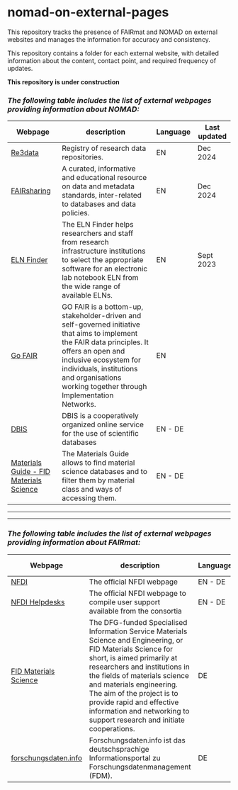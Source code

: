 # nomad-on-external-pages
This repository tracks the presence of FAIRmat and NOMAD on external websites and manages the information for accuracy and consistency.

This repository contains a folder for each external website, with detailed information about the content, contact point, and required frequency of updates. 

**This repository is under construction**
### *The following table includes the list of external webpages providing information about **NOMAD**:*

| Webpage | description | Language | Last updated |
|------------|------------|--------------|--------------|
| [Re3data](https://www.re3data.org/repository/r3d100011583)     |   Registry of research data repositories.     | EN        | Dec 2024
| [FAIRsharing](https://fairsharing.org/FAIRsharing.aq20qn)    | A curated, informative and educational resource on data and metadata standards, inter-related to databases and data policies.       | EN       | Dec 2024
| [ELN Finder](https://eln-finder.ulb.tu-darmstadt.de/items/1b3259e9-f197-4b39-9110-b309bfcd82d0)    | The ELN Finder helps researchers and staff from research infrastructure institutions to select the appropriate software for an electronic lab notebook ELN from the wide range of available ELNs.       | EN       | Sept 2023 
| [Go FAIR](https://www.go-fair.org/implementation-networks/overview/nomad/)    | GO FAIR is a bottom-up, stakeholder-driven and self-governed initiative that aims to implement the FAIR data principles. It offers an open and inclusive ecosystem for individuals, institutions and organisations working together through Implementation Networks.     | EN       | 
| [DBIS](https://dbis.ur.de/ALL/resources/103249)    | DBIS is a cooperatively organized online service for the use of scientific databases | EN - DE      | 
| [Materials Guide - FID Materials Science](https://www.materials-science.info/materials-guide?tx_fidmsguide_search%5Baction%5D=show&tx_fidmsguide_search%5Bcontroller%5D=Database&tx_fidmsguide_search%5Bdatabase%5D=43&cHash=de17ab4a3958702cebc619a79a9ad10f)    | The Materials Guide allows to find material science databases and to filter them by material class and ways of accessing them.| EN - DE      | 


--------------------
--------------------
### *The following table includes the list of external webpages providing information about **FAIRmat**:*

| Webpage | description | Language | Last updated |
|------------|------------|--------------|--------------|
| [NFDI](https://www.nfdi.de/consortia-fairmat/?lang=en)    | The official NFDI webpage      | EN - DE       | 
| [NFDI Helpdesks](https://www.nfdi.de/consortia-fairmat/?lang=en) | The official NFDI webpage to compile user support available from the consortia  | EN - DE       | Oct 2024 
| [FID Materials Science](https://www.materials-science.info/related-work)     | The DFG-funded Specialised Information Service Materials Science and Engineering, or FID Materials Science for short, is aimed primarily at researchers and institutions in the fields of materials science and materials engineering. The aim of the project is to provide rapid and effective information and networking to support research and initiate cooperations.      | DE      | Jul 2023
| [forschungsdaten.info](https://forschungsdaten.info/wissenschaftsbereiche/physik/nfdi-konsortien/fairmat/)    | Forschungsdaten.info ist das deutschsprachige Informationsportal zu Forschungsdatenmanagement (FDM). | DE       | Jul 2023
